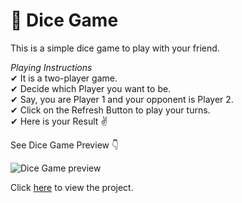 # 🎲 Dice Game

This is a simple dice game to play with your friend.

*Playing Instructions* <br />
✔ It is a two-player game. <br />
✔ Decide which Player you want to be. <br />
✔ Say, you are Player 1 and your opponent is Player 2. <br />
✔ Click on the Refresh Button to play your turns. <br />
✔ Here is your Result ✌

See Dice Game Preview 👇

![Dice Game preview](https://shiningshani.github.io/DiceeGame/images/Look.png)

Click [here](https://kakuli-coder.github.io/DiceGame/) to view the project.
